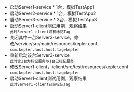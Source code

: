 + 启动Server1-service * 1台，模拟TestApp1    
+ 启动Server2-service * 1台，模拟TestApp2    
+ 启动Server3-service * 3台，模拟TestApp3  
+ 启动Server1-client测试用例，观察结果  
`此时Server1-client没有标记Tag`    
+ 关闭其中一台Server3-service，修改/service/src/main/resources/kepler.conf  
	`com.kepler.host.host.tag=kepler`  
+ 重新启动该台Server3-service   
`此时含2台为标记服务与1台已标记服务`  
+ 修改Server1-client，/client/src/test/resources/kepler.conf  
	`com.kepler.host.host.tag=kepler`
+ 启动Server1-client测试用例，观察结果   
`此时Server1-client已经标记Tag`  

